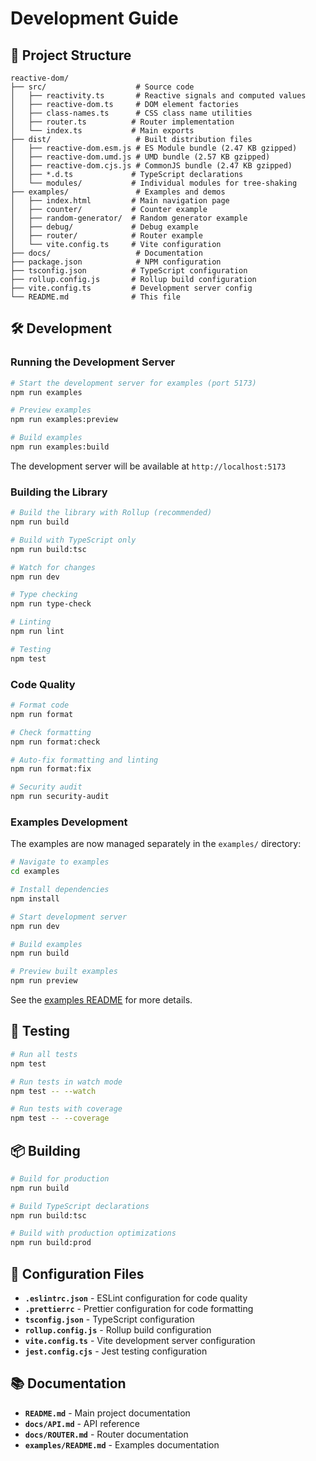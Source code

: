 # Development Guide

## 📁 Project Structure

```
reactive-dom/
├── src/                    # Source code
│   ├── reactivity.ts       # Reactive signals and computed values
│   ├── reactive-dom.ts     # DOM element factories
│   ├── class-names.ts      # CSS class name utilities
│   ├── router.ts          # Router implementation
│   └── index.ts           # Main exports
├── dist/                   # Built distribution files
│   ├── reactive-dom.esm.js # ES Module bundle (2.47 KB gzipped)
│   ├── reactive-dom.umd.js # UMD bundle (2.57 KB gzipped)
│   ├── reactive-dom.cjs.js # CommonJS bundle (2.47 KB gzipped)
│   ├── *.d.ts             # TypeScript declarations
│   └── modules/           # Individual modules for tree-shaking
├── examples/               # Examples and demos
│   ├── index.html         # Main navigation page
│   ├── counter/           # Counter example
│   ├── random-generator/  # Random generator example
│   ├── debug/             # Debug example
│   ├── router/            # Router example
│   └── vite.config.ts     # Vite configuration
├── docs/                   # Documentation
├── package.json            # NPM configuration
├── tsconfig.json          # TypeScript configuration
├── rollup.config.js       # Rollup build configuration
├── vite.config.ts         # Development server config
└── README.md              # This file
```

## 🛠️ Development

### Running the Development Server

```bash
# Start the development server for examples (port 5173)
npm run examples

# Preview examples
npm run examples:preview

# Build examples
npm run examples:build
```

The development server will be available at `http://localhost:5173`

### Building the Library

```bash
# Build the library with Rollup (recommended)
npm run build

# Build with TypeScript only
npm run build:tsc

# Watch for changes
npm run dev

# Type checking
npm run type-check

# Linting
npm run lint

# Testing
npm test
```

### Code Quality

```bash
# Format code
npm run format

# Check formatting
npm run format:check

# Auto-fix formatting and linting
npm run format:fix

# Security audit
npm run security-audit
```

### Examples Development

The examples are now managed separately in the `examples/` directory:

```bash
# Navigate to examples
cd examples

# Install dependencies
npm install

# Start development server
npm run dev

# Build examples
npm run build

# Preview built examples
npm run preview
```

See the [examples README](examples/README.md) for more details.

## 🧪 Testing

```bash
# Run all tests
npm test

# Run tests in watch mode
npm test -- --watch

# Run tests with coverage
npm test -- --coverage
```

## 📦 Building

```bash
# Build for production
npm run build

# Build TypeScript declarations
npm run build:tsc

# Build with production optimizations
npm run build:prod
```

## 🔧 Configuration Files

- **`.eslintrc.json`** - ESLint configuration for code quality
- **`.prettierrc`** - Prettier configuration for code formatting
- **`tsconfig.json`** - TypeScript configuration
- **`rollup.config.js`** - Rollup build configuration
- **`vite.config.ts`** - Vite development server configuration
- **`jest.config.cjs`** - Jest testing configuration

## 📚 Documentation

- **`README.md`** - Main project documentation
- **`docs/API.md`** - API reference
- **`docs/ROUTER.md`** - Router documentation
- **`examples/README.md`** - Examples documentation
